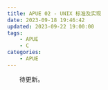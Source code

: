 ```yaml
---
title: APUE 02 - UNIX 标准及实现
date: 2023-09-18 19:46:42
updated: 2023-09-22 19:00:00
tags:
    - APUE
    - C
categories:
    - APUE
---
```


&emsp;&emsp;待更新。

<!-- more -->
